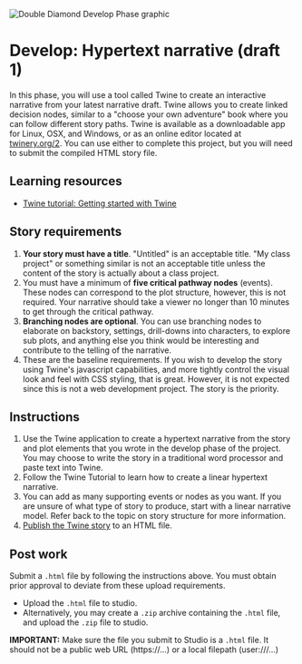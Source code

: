 ![Double Diamond Develop Phase graphic](/assets/dd-process-develop-1200px@2x.png)

# Develop: Hypertext narrative \(draft 1\)

In this phase, you will use a tool called Twine to create an interactive narrative from your latest narrative draft. Twine allows you to create linked decision nodes, similar to a "choose your own adventure" book where you can follow different story paths. Twine is available as a downloadable app for Linux, OSX, and Windows, or as an online editor located at [twinery.org/2](https://twinery.org/2/). You can use either to complete this project, but you will need to submit the compiled HTML story file.

## Learning resources

*   [Twine tutorial: Getting started with Twine](/lessons/lesson-3/topics/twine-tutorial-getting-started.html)

## Story requirements

1. **Your story must have a title**. "Untitled" is an acceptable title. "My class project" or something similar is not an acceptable title unless the content of the story is actually about a class project.
2. You must have a minimum of **five critical pathway nodes** \(events\). These nodes can correspond to the plot structure, however, this is not required. Your narrative should take a viewer no longer than 10 minutes to get through the critical pathway.
3. **Branching nodes are optional**. You can use branching nodes to elaborate on backstory, settings, drill-downs into characters, to explore sub plots, and anything else you think would be interesting and contribute to the telling of the narrative.
4. These are the baseline requirements. If you wish to develop the story using Twine's javascript capabilities, and more tightly control the visual look and feel with CSS styling,  that is great. However, it is not expected since this is not a web development project. The story is the priority.

## Instructions

1. Use the Twine application to create a hypertext narrative from the story and plot elements that you wrote in the develop phase of the project. You may choose to write the story in a traditional word processor and paste text into Twine. 
2. Follow the Twine Tutorial to learn how to create a linear hypertext narrative.
3. You can add as many supporting events or nodes as you want. If you are unsure of what type of story to produce, start with a linear narrative model. Refer back to the topic on story structure for more information.
4. [Publish the Twine story](https://twinery.org/wiki/twine2:playing_testing_proofing_and_publishing_stories) to an HTML file.




## Post work

Submit a `.html` file by following the instructions above. You must obtain prior approval to deviate from these upload requirements.

* Upload the `.html` file to studio. 
* Alternatively, you may create a `.zip` archive containing the `.html` file, and upload the `.zip` file to studio.

**IMPORTANT:** Make sure the file you submit to Studio is a `.html` file. It should not be a public web URL (https://...) or a local filepath (user:///...)



